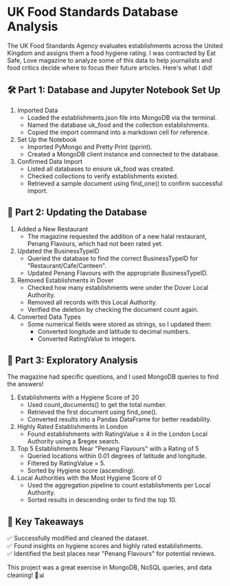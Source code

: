 # UK Food Standards Database Analysis
The UK Food Standards Agency evaluates establishments across the United Kingdom and assigns them a food hygiene rating. I was contracted by Eat Safe, Love magazine to analyze some of this data to help journalists and food critics decide where to focus their future articles. Here's what I did! 

## 🛠️ Part 1: Database and Jupyter Notebook Set Up
1. Imported Data
    - Loaded the establishments.json file into MongoDB via the terminal.
    - Named the database uk_food and the collection establishments.
    - Copied the import command into a markdown cell for reference.
2. Set Up the Notebook
    - Imported PyMongo and Pretty Print (pprint).
    - Created a MongoDB client instance and connected to the database.
3. Confirmed Data Import
    - Listed all databases to ensure uk_food was created.
    - Checked collections to verify establishments existed.
    - Retrieved a sample document using find_one() to confirm successful import.

## 🔄 Part 2: Updating the Database
1. Added a New Restaurant
    - The magazine requested the addition of a new halal restaurant, Penang Flavours, which had not been rated yet.
2. Updated the BusinessTypeID
    - Queried the database to find the correct BusinessTypeID for "Restaurant/Cafe/Canteen".
    - Updated Penang Flavours with the appropriate BusinessTypeID.
3. Removed Establishments in Dover
    - Checked how many establishments were under the Dover Local Authority.
    - Removed all records with this Local Authority.
    - Verified the deletion by checking the document count again.
4. Converted Data Types
    - Some numerical fields were stored as strings, so I updated them:
      - Converted longitude and latitude to decimal numbers.
      - Converted RatingValue to integers.

## 🔎 Part 3: Exploratory Analysis
The magazine had specific questions, and I used MongoDB queries to find the answers!
1. Establishments with a Hygiene Score of 20
    - Used count_documents() to get the total number.
    - Retrieved the first document using find_one().
    - Converted results into a Pandas DataFrame for better readability.
2. Highly Rated Establishments in London
    - Found establishments with RatingValue ≥ 4 in the London Local Authority using a $regex search.
3. Top 5 Establishments Near "Penang Flavours" with a Rating of 5
    - Queried locations within 0.01 degrees of latitude and longitude.
    - Filtered by RatingValue = 5.
    - Sorted by Hygiene score (ascending).
4. Local Authorities with the Most Hygiene Score of 0
    - Used the aggregation pipeline to count establishments per Local Authority.
    - Sorted results in descending order to find the top 10.
  
## 🎯 Key Takeaways
✅ Successfully modified and cleaned the dataset.  
✅ Found insights on hygiene scores and highly rated establishments.  
✅ Identified the best places near "Penang Flavours" for potential reviews.  

This project was a great exercise in MongoDB, NoSQL queries, and data cleaning! 🚀📊
